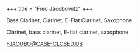 +++
title = "Fred Jacobowitz"
+++

Bass Clarinet, Clarinet, E-Flat Clarinet, Saxophone

<!--more-->

Clarinet, bass clarinet, E-flat clarinet, saxophone

FJACOBO@CASE-CLOSED.US
